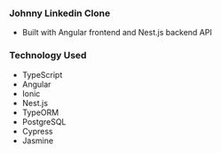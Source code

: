 ### Johnny Linkedin Clone
- Built with Angular frontend and Nest.js backend API

### Technology Used
- TypeScript
- Angular
- Ionic
- Nest.js
- TypeORM
- PostgreSQL
- Cypress
- Jasmine